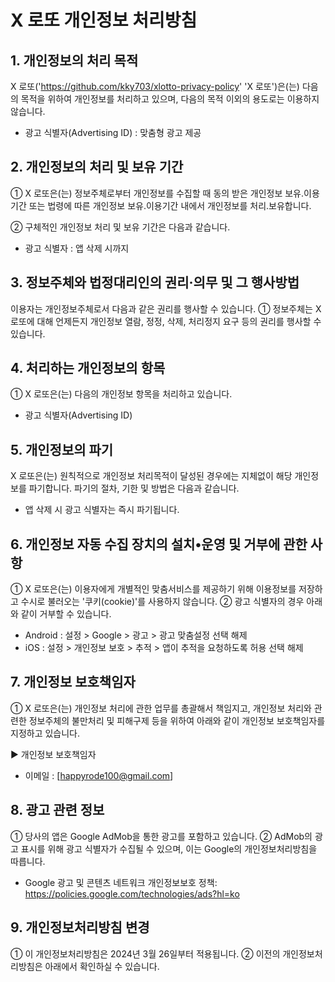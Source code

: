 # X 로또 개인정보 처리방침

## 1. 개인정보의 처리 목적
X 로또('https://github.com/kky703/xlotto-privacy-policy' 'X 로또')은(는) 다음의 목적을 위하여 개인정보를 처리하고 있으며, 다음의 목적 이외의 용도로는 이용하지 않습니다.

- 광고 식별자(Advertising ID) : 맞춤형 광고 제공

## 2. 개인정보의 처리 및 보유 기간
① X 로또은(는) 정보주체로부터 개인정보를 수집할 때 동의 받은 개인정보 보유․이용기간 또는 법령에 따른 개인정보 보유․이용기간 내에서 개인정보를 처리․보유합니다.

② 구체적인 개인정보 처리 및 보유 기간은 다음과 같습니다.
- 광고 식별자 : 앱 삭제 시까지

## 3. 정보주체와 법정대리인의 권리·의무 및 그 행사방법
이용자는 개인정보주체로서 다음과 같은 권리를 행사할 수 있습니다.
① 정보주체는 X 로또에 대해 언제든지 개인정보 열람, 정정, 삭제, 처리정지 요구 등의 권리를 행사할 수 있습니다.

## 4. 처리하는 개인정보의 항목
① X 로또은(는) 다음의 개인정보 항목을 처리하고 있습니다.
- 광고 식별자(Advertising ID)

## 5. 개인정보의 파기
X 로또은(는) 원칙적으로 개인정보 처리목적이 달성된 경우에는 지체없이 해당 개인정보를 파기합니다. 파기의 절차, 기한 및 방법은 다음과 같습니다.
- 앱 삭제 시 광고 식별자는 즉시 파기됩니다.

## 6. 개인정보 자동 수집 장치의 설치•운영 및 거부에 관한 사항
① X 로또은(는) 이용자에게 개별적인 맞춤서비스를 제공하기 위해 이용정보를 저장하고 수시로 불러오는 '쿠키(cookie)'를 사용하지 않습니다.
② 광고 식별자의 경우 아래와 같이 거부할 수 있습니다.
- Android : 설정 > Google > 광고 > 광고 맞춤설정 선택 해제
- iOS : 설정 > 개인정보 보호 > 추적 > 앱이 추적을 요청하도록 허용 선택 해제

## 7. 개인정보 보호책임자
① X 로또은(는) 개인정보 처리에 관한 업무를 총괄해서 책임지고, 개인정보 처리와 관련한 정보주체의 불만처리 및 피해구제 등을 위하여 아래와 같이 개인정보 보호책임자를 지정하고 있습니다.

▶ 개인정보 보호책임자
- 이메일 : [happyrode100@gmail.com]

## 8. 광고 관련 정보
① 당사의 앱은 Google AdMob을 통한 광고를 포함하고 있습니다.
② AdMob의 광고 표시를 위해 광고 식별자가 수집될 수 있으며, 이는 Google의 개인정보처리방침을 따릅니다.
- Google 광고 및 콘텐츠 네트워크 개인정보보호 정책: https://policies.google.com/technologies/ads?hl=ko

## 9. 개인정보처리방침 변경
① 이 개인정보처리방침은 2024년 3월 26일부터 적용됩니다.
② 이전의 개인정보처리방침은 아래에서 확인하실 수 있습니다.
